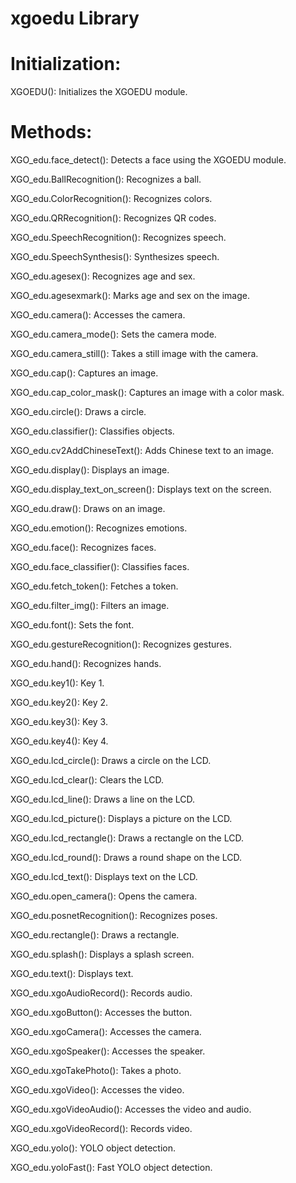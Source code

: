 # xgoedu Library

# Initialization:
XGOEDU(): Initializes the XGOEDU module.

# Methods:
XGO_edu.face_detect(): Detects a face using the XGOEDU module.

XGO_edu.BallRecognition(): Recognizes a ball.

XGO_edu.ColorRecognition(): Recognizes colors.

XGO_edu.QRRecognition(): Recognizes QR codes.

XGO_edu.SpeechRecognition(): Recognizes speech.

XGO_edu.SpeechSynthesis(): Synthesizes speech.

XGO_edu.agesex(): Recognizes age and sex.

XGO_edu.agesexmark(): Marks age and sex on the image.

XGO_edu.camera(): Accesses the camera.

XGO_edu.camera_mode(): Sets the camera mode.

XGO_edu.camera_still(): Takes a still image with the camera.

XGO_edu.cap(): Captures an image.

XGO_edu.cap_color_mask(): Captures an image with a color mask.

XGO_edu.circle(): Draws a circle.

XGO_edu.classifier(): Classifies objects.

XGO_edu.cv2AddChineseText(): Adds Chinese text to an image.

XGO_edu.display(): Displays an image.

XGO_edu.display_text_on_screen(): Displays text on the screen.

XGO_edu.draw(): Draws on an image.

XGO_edu.emotion(): Recognizes emotions.

XGO_edu.face(): Recognizes faces.

XGO_edu.face_classifier(): Classifies faces.

XGO_edu.fetch_token(): Fetches a token.

XGO_edu.filter_img(): Filters an image.

XGO_edu.font(): Sets the font.

XGO_edu.gestureRecognition(): Recognizes gestures.

XGO_edu.hand(): Recognizes hands.

XGO_edu.key1(): Key 1.

XGO_edu.key2(): Key 2.

XGO_edu.key3(): Key 3.

XGO_edu.key4(): Key 4.

XGO_edu.lcd_circle(): Draws a circle on the LCD.

XGO_edu.lcd_clear(): Clears the LCD.

XGO_edu.lcd_line(): Draws a line on the LCD.

XGO_edu.lcd_picture(): Displays a picture on the LCD.

XGO_edu.lcd_rectangle(): Draws a rectangle on the LCD.

XGO_edu.lcd_round(): Draws a round shape on the LCD.

XGO_edu.lcd_text(): Displays text on the LCD.

XGO_edu.open_camera(): Opens the camera.

XGO_edu.posnetRecognition(): Recognizes poses.

XGO_edu.rectangle(): Draws a rectangle.

XGO_edu.splash(): Displays a splash screen.

XGO_edu.text(): Displays text.

XGO_edu.xgoAudioRecord(): Records audio.

XGO_edu.xgoButton(): Accesses the button.

XGO_edu.xgoCamera(): Accesses the camera.

XGO_edu.xgoSpeaker(): Accesses the speaker.

XGO_edu.xgoTakePhoto(): Takes a photo.

XGO_edu.xgoVideo(): Accesses the video.

XGO_edu.xgoVideoAudio(): Accesses the video and audio.

XGO_edu.xgoVideoRecord(): Records video.

XGO_edu.yolo(): YOLO object detection.

XGO_edu.yoloFast(): Fast YOLO object detection.
